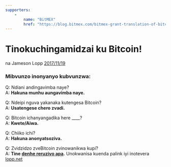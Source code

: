 ```yaml
---
supporters: 
    - 
        name: "BitMEX"
        href: "https://blog.bitmex.com/bitmex-grant-translation-of-bitcoin-content-into-african-languages/"
---
```

# Tinokuchingamidzai ku Bitcoin!

na Jameson Lopp [2017/11/19](https://twitter.com/lopp/status/932350908461133825)

<LanguageDropdown/>

### Mibvunzo inonyanyo kubvunzwa:

Q: Ndiani andingavimba naye?  
A: **Hakuna munhu aungavimba naye.**

Q: Ndeipi nguva yakanaka kutengesa Bitcoin?  
A: **Usatengese chero zvadi.**

Q: Bitcoin ichanyangadika here ____?  
A: **Kwete/Aiwa.**

Q: Chiiko ichi?  
A: **Hakuna anonyatsoziva.**


Q: Zvidzidzo zveBitcoin zvinowanikwa kupi?  
A: **Tine [denhe reruzivo apa](/int/en/translations/).** Unokwanisa kuenda palink iyi inotevera [lopp.net](https://www.lopp.net/bitcoin-information.html)
